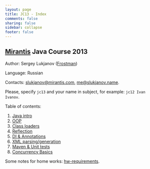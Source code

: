 ```yaml
---
layout: page                                                                                                            
title: JC13 - Index                                                                                                                 
comments: false                                                                                                         
sharing: false                                                                                                          
sidebar: collapse                                                                                                       
footer: false   
---
```

## [Mirantis](http://www.mirantis.com) Java Course 2013
Author: Sergey Lukjanov ([Frostman](https://github.com/Frostman/ "Frostman at github.com"))

Language: Russian

Contacts: [slukjanov@mirantis.com](mailto:slukjanov@mirantis.com?subject=jc13%20Ivan%20Ivanov),
 [me@slukjanov.name](mailto:me@slukjanov.name?subject=jc13%20Ivan%20Ivanov).

Please, specify `jc13` and your name in subject, for example: `jc12 Ivan Ivanov`.

Table of contents:

1. [Java intro](lecture-01-java-intro.html)
2. [OOP](lecture-02-oop.html)
3. [Class loaders](lecture-03-class-loaders.html)
4. [Reflection](lecture-04-reflection.html)
5. [DI & Annotations](lecture-05-di.html)
6. [XML parsing/generation](lecture-06-xml.html)
7. [Maven & Unit tests](lecture-07-mvn-utests.html)
8. [Concurrency Basics](lecture-08-concurrency.html)

Some notes for home works: [hw-requirements](hw-requirements.html).
